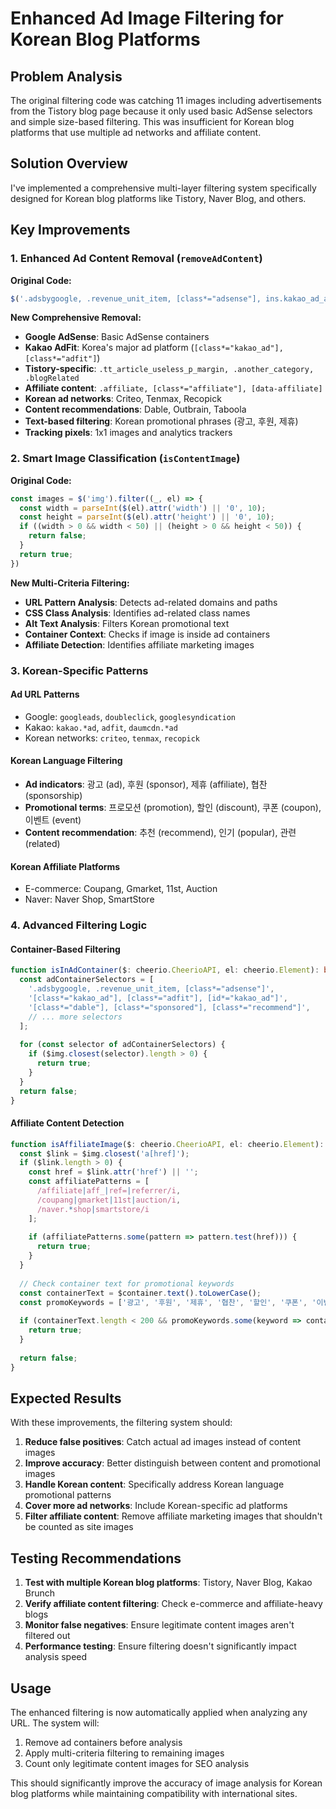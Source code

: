 # Enhanced Ad Image Filtering for Korean Blog Platforms

## Problem Analysis

The original filtering code was catching 11 images including advertisements from the Tistory blog page because it only used basic AdSense selectors and simple size-based filtering. This was insufficient for Korean blog platforms that use multiple ad networks and affiliate content.

## Solution Overview

I've implemented a comprehensive multi-layer filtering system specifically designed for Korean blog platforms like Tistory, Naver Blog, and others.

## Key Improvements

### 1. Enhanced Ad Content Removal (`removeAdContent`)

**Original Code:**
```typescript
$('.adsbygoogle, .revenue_unit_item, [class*="adsense"], ins.kakao_ad_area, div[id^="google_ads"]').remove();
```

**New Comprehensive Removal:**
- **Google AdSense**: Basic AdSense containers
- **Kakao AdFit**: Korea's major ad platform (`[class*="kakao_ad"], [class*="adfit"]`)
- **Tistory-specific**: `.tt_article_useless_p_margin, .another_category, .blogRelated`
- **Affiliate content**: `.affiliate, [class*="affiliate"], [data-affiliate]`
- **Korean ad networks**: Criteo, Tenmax, Recopick
- **Content recommendations**: Dable, Outbrain, Taboola
- **Text-based filtering**: Korean promotional phrases (광고, 후원, 제휴)
- **Tracking pixels**: 1x1 images and analytics trackers

### 2. Smart Image Classification (`isContentImage`)

**Original Code:**
```typescript
const images = $('img').filter((_, el) => {
  const width = parseInt($(el).attr('width') || '0', 10);
  const height = parseInt($(el).attr('height') || '0', 10);
  if ((width > 0 && width < 50) || (height > 0 && height < 50)) {
    return false;
  }
  return true;
})
```

**New Multi-Criteria Filtering:**
- **URL Pattern Analysis**: Detects ad-related domains and paths
- **CSS Class Analysis**: Identifies ad-related class names
- **Alt Text Analysis**: Filters Korean promotional text
- **Container Context**: Checks if image is inside ad containers
- **Affiliate Detection**: Identifies affiliate marketing images

### 3. Korean-Specific Patterns

#### Ad URL Patterns
- Google: `googleads`, `doubleclick`, `googlesyndication`
- Kakao: `kakao.*ad`, `adfit`, `daumcdn.*ad`
- Korean networks: `criteo`, `tenmax`, `recopick`

#### Korean Language Filtering
- **Ad indicators**: 광고 (ad), 후원 (sponsor), 제휴 (affiliate), 협찬 (sponsorship)
- **Promotional terms**: 프로모션 (promotion), 할인 (discount), 쿠폰 (coupon), 이벤트 (event)
- **Content recommendation**: 추천 (recommend), 인기 (popular), 관련 (related)

#### Korean Affiliate Platforms
- E-commerce: Coupang, Gmarket, 11st, Auction
- Naver: Naver Shop, SmartStore

### 4. Advanced Filtering Logic

#### Container-Based Filtering
```typescript
function isInAdContainer($: cheerio.CheerioAPI, el: cheerio.Element): boolean {
  const adContainerSelectors = [
    '.adsbygoogle, .revenue_unit_item, [class*="adsense"]',
    '[class*="kakao_ad"], [class*="adfit"], [id*="kakao_ad"]',
    '[class*="dable"], [class*="sponsored"], [class*="recommend"]',
    // ... more selectors
  ];
  
  for (const selector of adContainerSelectors) {
    if ($img.closest(selector).length > 0) {
      return true;
    }
  }
  return false;
}
```

#### Affiliate Content Detection
```typescript
function isAffiliateImage($: cheerio.CheerioAPI, el: cheerio.Element): boolean {
  const $link = $img.closest('a[href]');
  if ($link.length > 0) {
    const href = $link.attr('href') || '';
    const affiliatePatterns = [
      /affiliate|aff_|ref=|referrer/i,
      /coupang|gmarket|11st|auction/i,
      /naver.*shop|smartstore/i
    ];
    
    if (affiliatePatterns.some(pattern => pattern.test(href))) {
      return true;
    }
  }
  
  // Check container text for promotional keywords
  const containerText = $container.text().toLowerCase();
  const promoKeywords = ['광고', '후원', '제휴', '협찬', '할인', '쿠폰', '이벤트', '추천'];
  
  if (containerText.length < 200 && promoKeywords.some(keyword => containerText.includes(keyword))) {
    return true;
  }
  
  return false;
}
```

## Expected Results

With these improvements, the filtering system should:

1. **Reduce false positives**: Catch actual ad images instead of content images
2. **Improve accuracy**: Better distinguish between content and promotional images
3. **Handle Korean content**: Specifically address Korean language promotional patterns
4. **Cover more ad networks**: Include Korean-specific ad platforms
5. **Filter affiliate content**: Remove affiliate marketing images that shouldn't be counted as site images

## Testing Recommendations

1. **Test with multiple Korean blog platforms**: Tistory, Naver Blog, Kakao Brunch
2. **Verify affiliate content filtering**: Check e-commerce and affiliate-heavy blogs
3. **Monitor false negatives**: Ensure legitimate content images aren't filtered out
4. **Performance testing**: Ensure filtering doesn't significantly impact analysis speed

## Usage

The enhanced filtering is now automatically applied when analyzing any URL. The system will:

1. Remove ad containers before analysis
2. Apply multi-criteria filtering to remaining images
3. Count only legitimate content images for SEO analysis

This should significantly improve the accuracy of image analysis for Korean blog platforms while maintaining compatibility with international sites.
